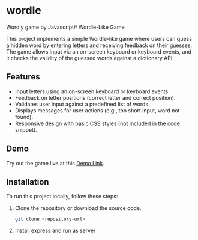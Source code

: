 # wordle

Wordly game by Javascript# Wordle-Like Game

This project implements a simple Wordle-like game where users can guess a hidden word by entering letters and receiving feedback on their guesses. The game allows input via an on-screen keyboard or keyboard events, and it checks the validity of the guessed words against a dictionary API.

## Features

- Input letters using an on-screen keyboard or keyboard events.
- Feedback on letter positions (correct letter and correct position).
- Validates user input against a predefined list of words.
- Displays messages for user actions (e.g., too short input, word not found).
- Responsive design with basic CSS styles (not included in the code snippet).

## Demo

Try out the game live at this [Demo Link](https://toihid.github.io/wordle/).

## Installation

To run this project locally, follow these steps:

1. Clone the repository or download the source code.
   ```bash
   git clone <repository-url>
   ```
2. Install express and run as server

